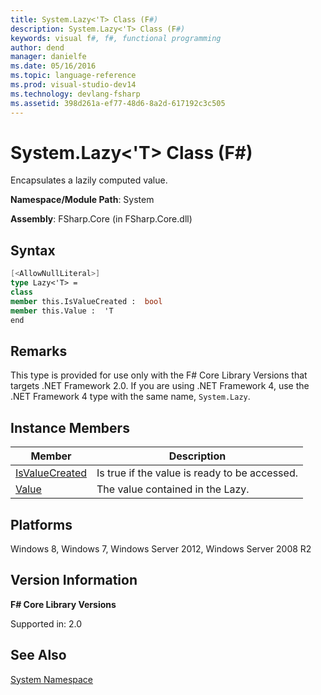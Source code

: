 ```yaml
---
title: System.Lazy<'T> Class (F#)
description: System.Lazy<'T> Class (F#)
keywords: visual f#, f#, functional programming
author: dend
manager: danielfe
ms.date: 05/16/2016
ms.topic: language-reference
ms.prod: visual-studio-dev14
ms.technology: devlang-fsharp
ms.assetid: 398d261a-ef77-48d6-8a2d-617192c3c505 
---
```


# System.Lazy<'T> Class (F#)

Encapsulates a lazily computed value.

**Namespace/Module Path**: System

**Assembly**: FSharp.Core (in FSharp.Core.dll)


## Syntax

```fsharp
[<AllowNullLiteral>]
type Lazy<'T> =
class
member this.IsValueCreated :  bool
member this.Value :  'T
end
```

## Remarks
This type is provided for use only with the F# Core Library Versions that targets .NET Framework 2.0. If you are using .NET Framework 4, use the .NET Framework 4 type with the same name, `System.Lazy`.


## Instance Members


|Member|Description|
|------|-----------|
|[IsValueCreated](https://msdn.microsoft.com/library/1e192d02-b3ad-4903-9d5b-e6af1d884c70)|Is true if the value is ready to be accessed.|
|[Value](https://msdn.microsoft.com/library/3ce0a337-a960-4464-bc19-7e70bf37d4db)|The value contained in the Lazy.|

## Platforms
Windows 8, Windows 7, Windows Server 2012, Windows Server 2008 R2

## Version Information
**F# Core Library Versions**

Supported in: 2.0

## See Also
[System Namespace](System-Namespace-%5BFSharp%5D.md)